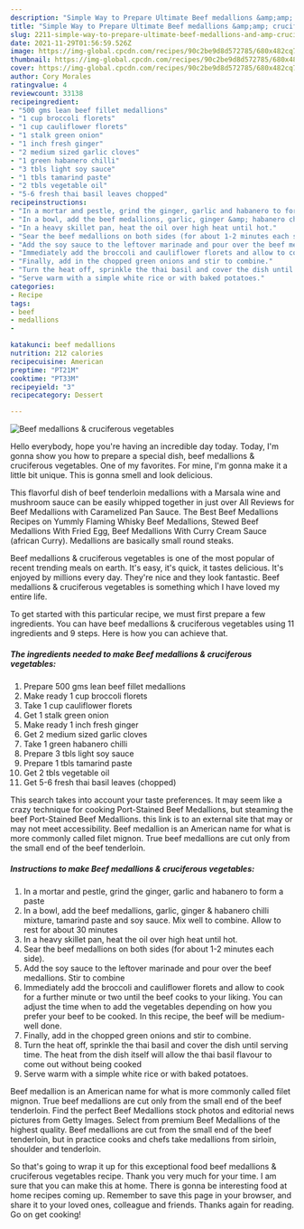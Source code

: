 ```yaml
---
description: "Simple Way to Prepare Ultimate Beef medallions &amp;amp; cruciferous vegetables"
title: "Simple Way to Prepare Ultimate Beef medallions &amp;amp; cruciferous vegetables"
slug: 2211-simple-way-to-prepare-ultimate-beef-medallions-and-amp-cruciferous-vegetables
date: 2021-11-29T01:56:59.526Z
image: https://img-global.cpcdn.com/recipes/90c2be9d8d572785/680x482cq70/beef-medallions-cruciferous-vegetables-recipe-main-photo.jpg
thumbnail: https://img-global.cpcdn.com/recipes/90c2be9d8d572785/680x482cq70/beef-medallions-cruciferous-vegetables-recipe-main-photo.jpg
cover: https://img-global.cpcdn.com/recipes/90c2be9d8d572785/680x482cq70/beef-medallions-cruciferous-vegetables-recipe-main-photo.jpg
author: Cory Morales
ratingvalue: 4
reviewcount: 33138
recipeingredient:
- "500 gms lean beef fillet medallions"
- "1 cup broccoli florets"
- "1 cup cauliflower florets"
- "1 stalk green onion"
- "1 inch fresh ginger"
- "2 medium sized garlic cloves"
- "1 green habanero chilli"
- "3 tbls light soy sauce"
- "1 tbls tamarind paste"
- "2 tbls vegetable oil"
- "5-6 fresh thai basil leaves chopped"
recipeinstructions:
- "In a mortar and pestle, grind the ginger, garlic and habanero to form a paste"
- "In a bowl, add the beef medallions, garlic, ginger &amp; habanero chilli mixture, tamarind paste and soy sauce. Mix well to combine. Allow to rest for about 30 minutes"
- "In a heavy skillet pan, heat the oil over high heat until hot."
- "Sear the beef medallions on both sides (for about 1-2 minutes each side)."
- "Add the soy sauce to the leftover marinade and pour over the beef medallions. Stir to combine"
- "Immediately add the broccoli and cauliflower florets and allow to cook for a further minute or two until the beef cooks to your liking. You can adjust the time when to add the vegetables depending on how you prefer your beef to be cooked. In this recipe, the beef will be medium-well done."
- "Finally, add in the chopped green onions and stir to combine."
- "Turn the heat off, sprinkle the thai basil and cover the dish until serving time. The heat from the dish itself will allow the thai basil flavour to come out without being cooked"
- "Serve warm with a simple white rice or with baked potatoes."
categories:
- Recipe
tags:
- beef
- medallions
- 

katakunci: beef medallions  
nutrition: 212 calories
recipecuisine: American
preptime: "PT21M"
cooktime: "PT33M"
recipeyield: "3"
recipecategory: Dessert

---
```



![Beef medallions &amp; cruciferous vegetables](https://img-global.cpcdn.com/recipes/90c2be9d8d572785/680x482cq70/beef-medallions-cruciferous-vegetables-recipe-main-photo.jpg)

Hello everybody, hope you're having an incredible day today. Today, I'm gonna show you how to prepare a special dish, beef medallions &amp; cruciferous vegetables. One of my favorites. For mine, I'm gonna make it a little bit unique. This is gonna smell and look delicious.

This flavorful dish of beef tenderloin medallions with a Marsala wine and mushroom sauce can be easily whipped together in just over All Reviews for Beef Medallions with Caramelized Pan Sauce. The Best Beef Medallions Recipes on Yummly Flaming Whisky Beef Medallions, Stewed Beef Medallions With Fried Egg, Beef Medallions With Curry Cream Sauce (african Curry). Medallions are basically small round steaks.

Beef medallions &amp; cruciferous vegetables is one of the most popular of recent trending meals on earth. It's easy, it's quick, it tastes delicious. It's enjoyed by millions every day. They're nice and they look fantastic. Beef medallions &amp; cruciferous vegetables is something which I have loved my entire life.


To get started with this particular recipe, we must first prepare a few ingredients. You can have beef medallions &amp; cruciferous vegetables using 11 ingredients and 9 steps. Here is how you can achieve that.

<!--inarticleads1-->

##### The ingredients needed to make Beef medallions &amp; cruciferous vegetables:

1. Prepare 500 gms lean beef fillet medallions
1. Make ready 1 cup broccoli florets
1. Take 1 cup cauliflower florets
1. Get 1 stalk green onion
1. Make ready 1 inch fresh ginger
1. Get 2 medium sized garlic cloves
1. Take 1 green habanero chilli
1. Prepare 3 tbls light soy sauce
1. Prepare 1 tbls tamarind paste
1. Get 2 tbls vegetable oil
1. Get 5-6 fresh thai basil leaves (chopped)


This search takes into account your taste preferences. It may seem like a crazy technique for cooking Port-Stained Beef Medallions, but steaming the beef Port-Stained Beef Medallions. this link is to an external site that may or may not meet accessibility. Beef medallion is an American name for what is more commonly called filet mignon. True beef medallions are cut only from the small end of the beef tenderloin. 

<!--inarticleads2-->

##### Instructions to make Beef medallions &amp; cruciferous vegetables:

1. In a mortar and pestle, grind the ginger, garlic and habanero to form a paste
1. In a bowl, add the beef medallions, garlic, ginger &amp; habanero chilli mixture, tamarind paste and soy sauce. Mix well to combine. Allow to rest for about 30 minutes
1. In a heavy skillet pan, heat the oil over high heat until hot.
1. Sear the beef medallions on both sides (for about 1-2 minutes each side).
1. Add the soy sauce to the leftover marinade and pour over the beef medallions. Stir to combine
1. Immediately add the broccoli and cauliflower florets and allow to cook for a further minute or two until the beef cooks to your liking. You can adjust the time when to add the vegetables depending on how you prefer your beef to be cooked. In this recipe, the beef will be medium-well done.
1. Finally, add in the chopped green onions and stir to combine.
1. Turn the heat off, sprinkle the thai basil and cover the dish until serving time. The heat from the dish itself will allow the thai basil flavour to come out without being cooked
1. Serve warm with a simple white rice or with baked potatoes.


Beef medallion is an American name for what is more commonly called filet mignon. True beef medallions are cut only from the small end of the beef tenderloin. Find the perfect Beef Medallions stock photos and editorial news pictures from Getty Images. Select from premium Beef Medallions of the highest quality. Beef medallions are cut from the small end of the beef tenderloin, but in practice cooks and chefs take medallions from sirloin, shoulder and tenderloin. 

So that's going to wrap it up for this exceptional food beef medallions &amp; cruciferous vegetables recipe. Thank you very much for your time. I am sure that you can make this at home. There is gonna be interesting food at home recipes coming up. Remember to save this page in your browser, and share it to your loved ones, colleague and friends. Thanks again for reading. Go on get cooking!
